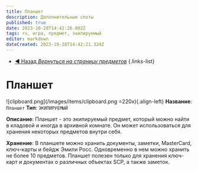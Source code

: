 ```yaml
---
title: Планшет
description: Дополнительные слоты
published: true
date: 2023-10-28T14:42:26.002Z
tags: ru, игра, предмет, экипируемый
editor: markdown
dateCreated: 2023-10-28T14:42:21.324Z
---
```


- [:arrow_backward: Назад *Вернуться на страницу предметов*](/ru/game/items)
{.links-list}

# Планшет
![clipboard.png](/images/items/clipboard.png =220x){.align-left} **Название**: `Планшет`
**Тип**: `ЭКИПИРУЕМЫЙ`

**Описание**: Планшет - это экипируемый предмет, который можно найти в кладовой и иногда в архивной комнате. Он может использоваться для хранения некоторых предметов внутри себя.

**Хранение**: В планшете можно хранить документы, заметки, MasterCard, ключ-карты и бейдж Эмили Росс. Одновременно в нем можно хранить не более 10 предметов. Планшет полезен только для хранения ключ-карт и документах о различных объектах SCP, а также заметок.